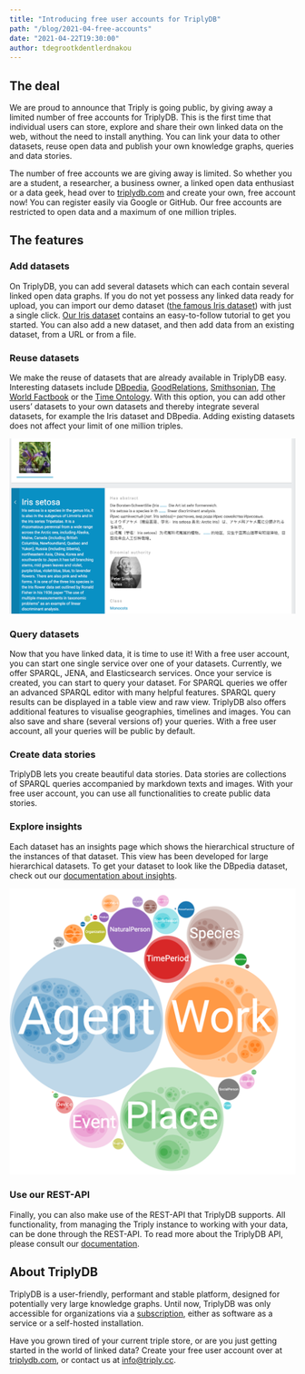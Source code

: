 ```yaml
---
title: "Introducing free user accounts for TriplyDB"
path: "/blog/2021-04-free-accounts"
date: "2021-04-22T19:30:00"
author: tdegrootkdentlerdnakou
---
```


## The deal 
We are proud to announce that Triply is going public, by giving away a limited number of free accounts for TriplyDB. This is the first time that individual users can store, explore and share their own linked data on the web, without the need to install anything. You can link your data to other datasets, reuse open data and publish your own knowledge graphs, queries and data stories. 

The number of free accounts we are giving away is limited. So whether you are a student, a researcher, a business owner, a linked open data enthusiast or a data geek, head over to [triplydb.com][] and create your own, free account now! You can register easily via Google or GitHub. Our free accounts are restricted to open data and a maximum of one million triples. 

## The features
### Add datasets
On TriplyDB, you can add several datasets which can each contain several linked open data graphs. If you do not yet possess any linked data ready for upload, you can import our demo dataset ([the famous Iris dataset](https://en.wikipedia.org/wiki/Iris_flower_data_set)) with just a single click. [Our Iris dataset](https://triplydb.com/Triply/iris) contains an easy-to-follow tutorial to get you started. You can also add a new dataset, and then add data from an existing dataset, from a URL or from a file. 

### Reuse datasets
We make the reuse of datasets that are already available in TriplyDB easy. Interesting datasets include [DBpedia][], [GoodRelations][], [Smithsonian][], [The World Factbook][] or the [Time Ontology][]. With this option, you can add other users’ datasets to your own datasets and thereby integrate several datasets, for example the Iris dataset and DBpedia. Adding existing datasets does not affect your limit of one million triples. 

![The Iris Setosa in our Iris dataset.](iris-setosa.png)

### Query datasets
Now that you have linked data, it is time to use it! With a free user account, you can start one single service over one of your datasets. Currently, we offer SPARQL, JENA, and Elasticsearch services. Once your service is created, you can start to query your dataset. For SPARQL queries we offer an advanced SPARQL editor with many helpful features. SPARQL query results can be displayed in a table view and raw view. TriplyDB also offers additional features to visualise geographies, timelines and images. You can also save and share (several versions of) your queries. With a free user account, all your queries will be public by default.

### Create data stories 
TriplyDB lets you create beautiful data stories. Data stories are collections of SPARQL queries accompanied by markdown texts and images. With your free user account, you can use all functionalities to create public data stories. 

### Explore insights
Each dataset has an insights page which shows the hierarchical structure of the instances of that dataset. This view has been developed for large hierarchical datasets. To get your dataset to look like the DBpedia dataset, check out our [documentation about insights](https://triply.cc/docs/triply-db-getting-started#insights). 


![Insights of the DBpedia dataset.](insights.png)

### Use our REST-API
Finally, you can also make use of the REST-API that TriplyDB supports. All functionality, from managing the Triply instance to working with your data, can be done through the REST-API. To read more about the TriplyDB API, please consult our [documentation](https://triply.cc/docs/triply-api). 

## About TriplyDB
TriplyDB is a user-friendly, performant and stable platform, designed for potentially very large knowledge graphs. Until now, TriplyDB was only accessible for organizations via a [subscription](https://triply.cc/subscriptions), either as software as a service or a self-hosted installation.

Have you grown tired of your current triple store, or are you just getting started in the world of linked data? Create your free user account over at [triplydb.com][], or contact us at [info@triply.cc](mailto:info@triply.cc). 

[triplydb.com]: https://triplydb.com
[DBpedia]: https://triplydb.com/DBpedia-association/dbpedia
[GoodRelations]: https://triplydb.com/gr/gr
[Smithsonian]: https://triplydb.com/smithsonian/american-art-museum
[The World Factbook]: https://triplydb.com/cia/wfb
[Time Ontology]: https://triplydb.com/w3c/time
